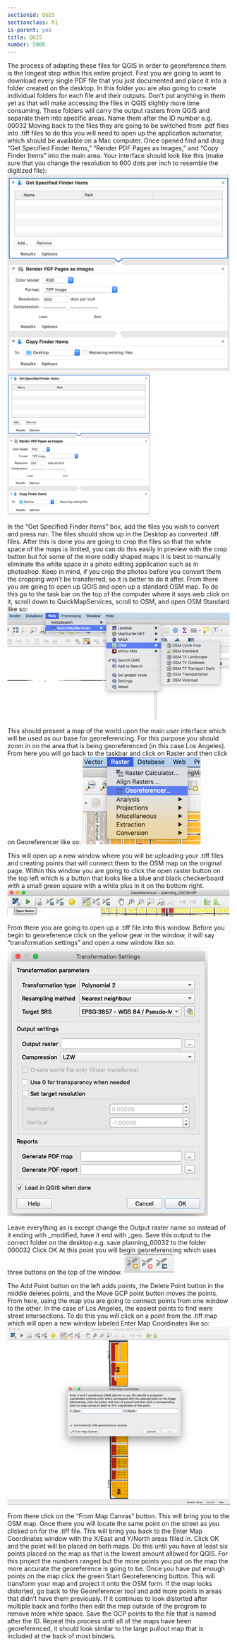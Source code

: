 ```yaml
---
sectionid: QGIS
sectionclass: h1
is-parent: yes
title: QGIS
number: 5000
---
```


The process of adapting these files for QGIS in order to georeference them is the longest step within this entire project.
First you are going to want to download every single PDF file that you just documented and place it into a folder created on the desktop.
In this folder you are also going to create individual folders for each file and their outputs. Don’t put anything in them yet as that will make accessing the files in QGIS slightly more time consuming. These folders will carry the output rasters from QGIS and separate them into specific areas. Name them after the ID number e.g. 00032
Moving back to the files they  are going to be switched from .pdf files into .tiff files to do this you will need to open up the application automator, which should be available on a Mac computer.
Once opened find and drag “Get Specified Finder Items,” “Render PDF Pages as Images,” and “Copy Finder Items” into the main area.
Your interface should look like this (make sure that you change the resolution to 600 dots per inch to resemble the digitized file):
![Click for reference](img/Automater.png)
<img src="img/Automater.png" width="324" height="324">

In the “Get Specified Finder Items” box, add the files you wish to convert and press run.
The files should show up in the Desktop as converted .tiff files.
After this is done you are going to crop the files so that the white space of the maps is limited, you can do this easily in preview with the crop button but for some of the more oddly shaped maps it is best to manually eliminate the white space in a photo editing application such as in photoshop. 
Keep in mind, if you crop the photos before you convert them the cropping won’t be transferred, so it is better to do it after.
From there you are going to open up QGIS and open up a standard OSM map.
To do this go to the task bar on the top of the computer where it says web click on it, scroll down to QuickMapServices, scroll to OSM, and open OSM Standard like so:
![Click for reference](img/OSM.png)

This should present a map of the world upon the main user interface which will be used as our base for georeferencing.
For this purpose you should zoom in on the area that is being georeferenced (in this case Los Angeles).
From here you will go back to the taskbar and click on Raster and then click on Georeferencer like so:
![Click for reference](img/Georeferencer.png)

This will open up a new window where you will be uploading your .tiff files and creating points that will connect them to the OSM map on the original page.
Within this window you are going to click the open raster button on the top left which is a button that looks like a blue and black checkerboard with a small green square with a white plus in it on the bottom right.
![Click for reference](img/Openraster.png)

From there you are going to open up a .tiff file into this window.
Before you begin to georeference click on the yellow gear in the window, it will say “transformation settings” and open a new window like so:
![Click for reference](img/Transformationsettings.png)

Leave everything as is except change the Output raster name so instead of it ending with _modified, have it end with _geo. Save this output to the correct folder on the desktop e.g. save planning_00032 to the folder 000032
Click OK
At this point you will begin georeferencing which uses three buttons on the top of the window.
![Click for reference](img/Georeference.png)

The Add Point button on the left adds points, the Delete Point button in the middle deletes points, and the Move GCP point button moves the points.
From here, using the map you are going to connect points from one window to the other. In the case of Los Angeles, the easiest points to find were street intersections. To do this you will click on a point from the .tiff map which will open a new window labeled Enter Map Coordinates like so:
![Click for reference](img/Geopoint.png)

From there click on the “From Map Canvas” button. This will bring you to the OSM map.
Once there you will locate the same point on the street as you clicked on for the .tiff file.
This will bring you back to the Enter Map Coordinates window with the X/East and Y/North areas filled in.
Click OK and the point will be placed on both maps.
Do this until you have at least six points placed on the map as that is the lowest amount allowed for QGIS. For this project the numbers ranged but the more points you put on the map the more accurate the georeference is going to be.
Once you have put enough points on the map click the green Start Georeferencing button. This will transform your map and project it onto the OSM form.
If the map looks distorted, go back to the Georeferencer tool and add more points in areas that didn’t have them previously. If it continues to look distorted after multiple back and forths then edit the map outside of the program to remove more white space.
Save the GCP points to the file that is named after the ID.
Repeat this process until all of the maps have been georeferenced, it should look similar to the large pullout map that is included at the back of most binders.
